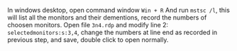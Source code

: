 In windows desktop, open command window `Win + R`
And run `mstsc /l`, this will list all the monitors and their dementions, record the numbers of choosen monitors.
Open file `3n4.rdp` and modify line 2: `selectedmonitors:s:3,4`, change the numbers at line end as recorded in previous step, and save, double click to open normally.
